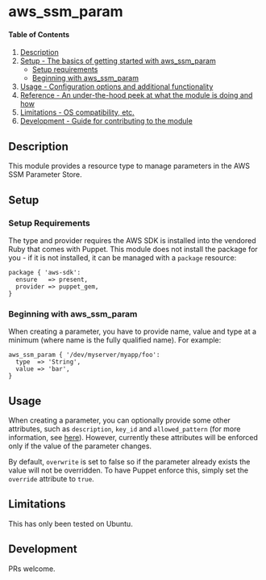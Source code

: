 # aws_ssm_param

#### Table of Contents

1. [Description](#description)
2. [Setup - The basics of getting started with aws_ssm_param](#setup)
    * [Setup requirements](#setup-requirements)
    * [Beginning with aws_ssm_param](#beginning-with-aws_ssm_param)
3. [Usage - Configuration options and additional functionality](#usage)
4. [Reference - An under-the-hood peek at what the module is doing and how](#reference)
5. [Limitations - OS compatibility, etc.](#limitations)
6. [Development - Guide for contributing to the module](#development)

## Description

This module provides a resource type to manage parameters in the AWS SSM Parameter Store.

## Setup

### Setup Requirements

The type and provider requires the AWS SDK is installed into the vendored Ruby that comes with Puppet.
This module does not install the package for you - if it is not installed, it can be managed with a `package` resource:

    package { 'aws-sdk':
      ensure   => present,
      provider => puppet_gem,
    }

### Beginning with aws_ssm_param

When creating a parameter, you have to provide name, value and type at a minimum (where name is the fully qualified name). For example:

    aws_ssm_param { '/dev/myserver/myapp/foo':
      type  => 'String',
      value => 'bar',
    }

## Usage

When creating a parameter, you can optionally provide some other attributes, such as `description`, `key_id` and `allowed_pattern` (for more information, see [here](https://docs.aws.amazon.com/cli/latest/reference/ssm/put-parameter.html)).
However, currently these attributes will be enforced only if the value of the parameter changes.

By default, `overwrite` is set to false so if the parameter already exists the value will not be overridden.
To have Puppet enforce this, simply set the `override` attribute to `true`.

## Limitations

This has only been tested on Ubuntu.

## Development

PRs welcome.

